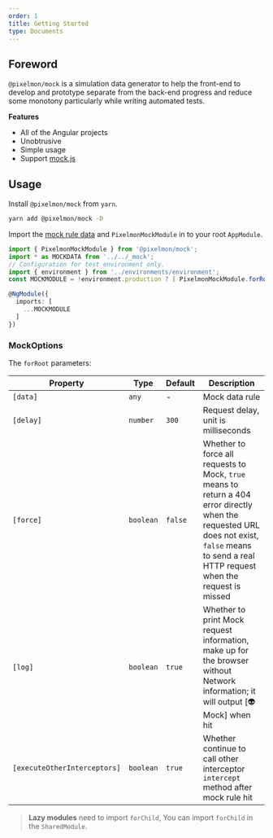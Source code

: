 ```yaml
---
order: 1
title: Getting Started
type: Documents
---
```


## Foreword

`@pixelmon/mock` is a simulation data generator to help the front-end to develop and prototype separate from the back-end progress and reduce some monotony particularly while writing automated tests.

**Features**

- All of the Angular projects
- Unobtrusive
- Simple usage
- Support [mock.js](http://mockjs.com/)

## Usage

Install `@pixelmon/mock` from `yarn`.

```bash
yarn add @pixelmon/mock -D
```

Import the [mock rule data](/mock/rule) and `PixelmonMockModule` in to your root `AppModule`.

```ts
import { PixelmonMockModule } from '@pixelmon/mock';
import * as MOCKDATA from '../../_mock';
// Configuration for test environment only.
import { environment } from '../environments/environment';
const MOCKMODULE = !environment.production ? [ PixelmonMockModule.forRoot({ data: MOCKDATA }) ] : [];

@NgModule({
  imports: [
    ...MOCKMODULE
  ]
})
```

### MockOptions

The `forRoot` parameters:

| Property                     | Type      | Default | Description                                                                                                                                                                                    |
| ---------------------------- | --------- | ------- | ---------------------------------------------------------------------------------------------------------------------------------------------------------------------------------------------- |
| `[data]`                     | `any`     | -       | Mock data rule                                                                                                                                                                                 |
| `[delay]`                    | `number`  | `300`   | Request delay, unit is milliseconds                                                                                                                                                            |
| `[force]`                    | `boolean` | `false` | Whether to force all requests to Mock, `true` means to return a 404 error directly when the requested URL does not exist, `false` means to send a real HTTP request when the request is missed |
| `[log]`                      | `boolean` | `true`  | Whether to print Mock request information, make up for the browser without Network information; it will output [👽Mock] when hit                                                               |
| `[executeOtherInterceptors]` | `boolean` | `true`  | Whether continue to call other interceptor `intercept` method after mock rule hit                                                                                                              |

> **Lazy modules** need to import `forChild`, You can import `forChild` in the `SharedModule`.
